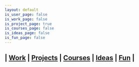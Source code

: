 ```yaml
---
layout: default
is_user_page: false
is_work_page: false
is_project_page: true
is_courses_page: false
is_ideas_page: false
is_fun_page: false
---
```


## | [Work](./work.html) | [Projects](./projects.html) | [Courses](./courses.html) | [Ideas](./ideas.html) | [Fun](./fun.html) |